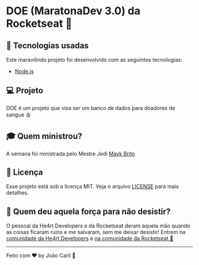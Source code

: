 # DOE (MaratonaDev 3.0) da Rocketseat :rocket:

## :rocket: Tecnologias usadas
Este maravilindo projeto foi desenvolvido com as seguintes tecnologias:
- [Node.js](https://nodejs.org/en/)

## :computer: Projeto

DOE é um projeto que visa ser um banco de dados para doadores de sangue 🩸

## :mortar_board: Quem ministrou?

A semana foi ministrada pelo Mestre Jedi [Mayk Brito](https://github.com/maykbrito)

## :memo: Licença

Esse projeto está sob a licença MIT. Veja o arquivo [LICENSE](LICENSE.md) para mais detalhes.

## :muscle: Quem deu aquela força para não desistir?

O pessoal da He4rt Developers e da Rocketseat deram aquela mão quando as coisas ficaram ruins e me salvaram, sem me deixar desistir!
Entrem na [comunidade da He4rt Developers](https://discord.gg/8mA4CM2) e [na comunidade da Rocketseat :rocket:](https://discordapp.com/invite/gCRAFhc)

---

Feito com ❤️ by João Carli :wave: